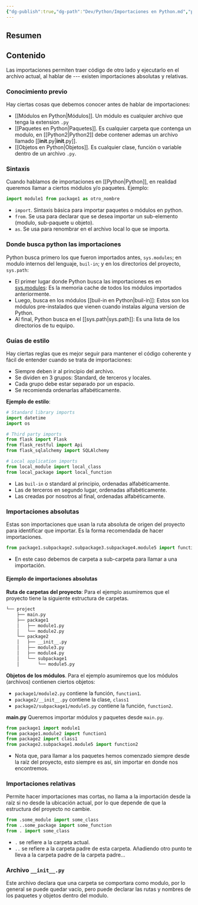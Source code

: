 ```yaml
---
{"dg-publish":true,"dg-path":"Dev/Python/Importaciones en Python.md","permalink":"/dev/python/importaciones-en-python/"}
---
```


## Resumen


## Contenido
Las importaciones permiten traer código de otro lado y ejecutarlo en el archivo actual, al hablar de --- existen importaciones absolutas y relativas.
### Conocimiento previo
Hay ciertas cosas que debemos conocer antes de hablar de importaciones:
- [[Módulos en Python\|Módulos]]. Un módulo es cualquier archivo que tenga la extension `.py`
- [[Paquetes en Python\|Paquetes]]. Es cualquier carpeta que contenga un modulo, en [[Python2\|Python2]] debe contener ademas un archivo llamado [[__init__.py\|__init__.py]].
- [[Objetos en Python\|Objetos]]. Es cualquier clase, función o variable dentro de un archivo `.py`.

### Sintaxis
Cuando hablamos de importaciones en [[Python\|Python]], en realidad queremos llamar a ciertos módulos y/o paquetes. Ejemplo:
```py
import module1 from package1 as otro_nombre
```
- `import`. Sintaxis básica para importar paquetes o módulos en python.
- `from`. Se usa para declarar que se desea importar un sub-elemento (modulo, sub-paquete u objeto).
- `as`. Se usa para renombrar en el archivo local lo que se importa.

### Donde busca python las importaciones
Python busca primero los que fueron importados antes, `sys.modules`; en modulo internos del lenguaje, `buil-in`; y en los directorios del proyecto, `sys.path`:
- El primer lugar donde Python busca las importaciones es en [sys.modules](https://docs.python.org/3/library/sys.html#sys.modules): Es la memoria cache de todos los módulos importados anteriormente.
- Luego, busca en los módulos [[buil-in en Python\|buil-in]]: Estos son los módulos pre-instalados que vienen cuando instalas alguna version de Python.
- Al final, Python busca en el [[sys.path\|sys.path]]: Es una lista de los directorios de tu equipo.

### Guías de estilo
Hay ciertas reglas que es mejor seguir para mantener el código coherente y fácil de entender cuando se trata de importaciones:
- Siempre deben ir al principio del archivo.
- Se dividen en 3 grupos: Standard, de terceros y locales.
- Cada grupo debe estar separado por un espacio.
- Se recomienda ordenarlas alfabéticamente.

**Ejemplo de estilo**:
```py
# Standard library imports
import datetime
import os

# Third party imports
from flask import Flask
from flask_restful import Api
from flask_sqlalchemy import SQLAlchemy

# Local application imports
from local_module import local_class
from local_package import local_function
```
- Las `buil-in` o standard al principio, ordenadas alfabéticamente.
- Las de terceros en segundo lugar, ordenadas alfabéticamente.
- Las creadas por nosotros al final, ordenadas alfabéticamente.

### Importaciones absolutas
Estas son importaciones que usan la ruta absoluta de origen del proyecto para identificar que importar. Es la forma recomendada de hacer importaciones.
```py
from package1.subpackage2.subpackage3.subpackage4.module5 import function6
```
- En este caso debemos de carpeta a sub-carpeta para llamar a una importación.

#### Ejemplo de importaciones absolutas
**Ruta de carpetas del proyecto**:
Para el ejemplo asumiremos que el proyecto tiene la siguiente estructura de carpetas.
```bash
└── project
	├── main.py
    ├── package1
    │   ├── module1.py
    │   └── module2.py
    └── package2
    │   ├── __init__.py
    │   ├── module3.py
    │   ├── module4.py
    │   └── subpackage1
    │       └── module5.py
```

**Objetos de los módulos**.
Para el ejemplo asumiremos que los módulos (archivos) contienen ciertos objetos:
- `package1/module2.py` contiene la función, `function1`.
- `package2/__init__.py` contiene la clase, `class1`
- `package2/subpackage1/module5.py` contiene la función, `function2`.

**main.py**
Queremos importar módulos y paquetes desde `main.py`.
```py
from package1 import module1
from package1.module2 import function1
from package2 import class1
from package2.subpackage1.module5 import function2
```
- Nota que, para llamar a los paquetes hemos comenzado siempre desde la raíz del proyecto, esto siempre es así, sin importar en donde nos encontremos.

### Importaciones relativas
Permite hacer importaciones mas cortas, no llama a la importación desde la raíz si no desde la ubicación actual, por lo que depende de que la estructura del proyecto no cambie.
```py
from .some_module import some_class
from ..some_package import some_function
from . import some_class
```
- `.` se refiere a la carpeta actual.
- `..` se refiere a la carpeta padre de esta carpeta. Añadiendo otro punto te lleva a la carpeta padre de la carpeta padre...

### Archivo `__init__.py`
Este archivo declara que una carpeta se comportara como modulo, por lo general se puede quedar vacío, pero puede declarar las rutas y nombres de los paquetes y objetos dentro del modulo.

